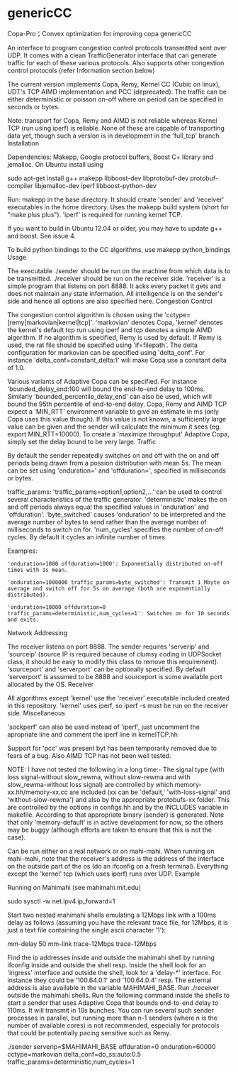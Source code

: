 # genericCC
Copa-Pro；Convex optimization for improving copa
genericCC

An interface to program congestion control protocols transmitted sent over UDP. It comes with a clean TrafficGenerator interface that can generate traffic for each of these various protocols. Also supports other congestion control protocols (refer Information section below)

The current version implements Copa, Remy, Kernel CC (Cubic on linux), UDT's TCP AIMD implementation and PCC (deprecated). The traffic can be either deterministic or poisson on-off where on period can be specified in seconds or bytes.

Note: transport for Copa, Remy and AIMD is not reliable whereas Kernel TCP (run using iperf) is reliable. None of these are capable of transporting data yet, though such a version is in development in the 'full_tcp' branch.
Installation

Dependencies: Makepp, Google protocol buffers, Boost C+ library and jemalloc. On Ubuntu install using

sudo apt-get install g++ makepp libboost-dev libprotobuf-dev protobuf-compiler libjemalloc-dev iperf libboost-python-dev

Run: makepp in the base directory. It should create 'sender' and 'receiver' executables in the home directory. Uses the makepp build system (short for "make plus plus"). 'iperf' is required for running kernel TCP.

If you want to build in Ubuntu 12.04 or older, you may have to update g++ and boost. See issue 4.

To build python bindings to the CC algorithms, use makepp python_bindings
Usage

The executable ./sender should be run on the machine from which data is to be transmitted. ./receiver should be run on the receiver side. 'receiver' is a simple program that listens on port 8888. It acks every packet it gets and does not maintain any state information. All intelligence is on the sender's side and hence all options are also specified here.
Congestion Control

The congestion control algorithm is chosen using the 'cctype=[remy|markovian|kernel|tcp]'. 'markovian' denotes Copa, 'kernel' denotes the kernel's default tcp run using iperf and tcp denotes a simple AIMD algorithm. If no algorithm is specified, Remy is used by default. If Remy is used, the rat file should be specified using 'if=filepath'. The delta configuration for markovian can be specified using 'delta_conf'. For instance 'delta_conf=constant_delta:1' will make Copa use a constant delta of 1.0.

Various variants of Adaptive Copa can be specified. For instance 'bounded_delay_end:100 will bound the end-to-end delay to 100ms. Similarly 'bounded_percentile_delay_end' can also be used, which will bound the 95th percentile of end-to-end delay. Copa, Remy and AIMD TCP expect a 'MIN_RTT' environment variable to give an estimate in ms (only Copa uses this value though). If this value is not known, a sufficiently large value can be given and the sender will calculate the minimum it sees (eg. export MIN_RTT=10000). To create a 'maximize throughput' Adaptive Copa, simply set the delay bound to be very large.
Traffic

By default the sender repeatedly switches on and off with the on and off periods being drawn from a possion distribution with mean 5s. The mean can be set using 'onduration=' and 'offduration=', specified in milliseconds or bytes.

traffic_params: 'traffic_params=option1,option2,...' can be used to control several characteristics of the traffic generator. 'deterministic' makes the on and off periods always equal the specified values in 'onduration' and 'offduration'. 'byte_switched' causes 'onduration' to be interpreted and the average number of bytes to send rather than the average number of milliseconds to switch on for. 'num_cycles' specifies the number of on-off cycles. By default it cycles an infinite number of times.

Examples:

    'onduration=1000 offduration=1000': Exponentially distributed on-off times with 1s mean.

    'onduration=1000000 traffic_params=byte_switched': Transmit 1 Mbyte on average and switch off for 5s on average (both are exponentially distributed).

    'onduration=10000 offduration=0 traffic_params=deterministic,num_cycles=1': Switches on for 10 seconds and exits.

Network Addressing

The receiver listens on port 8888. The sender requires 'serverip' and 'sourceip' (source IP is required because of clumsy coding in UDPSocket class, it should be easy to modify this class to remove this requirement). 'sourceport' and 'serverport' can be optionally specified. By default 'serverport' is assumed to be 8888 and sourceport is some available port allocated by the OS.
Receiver

All algorithms except 'kernel' use the 'receiver' executable included created in this repository. 'kernel' uses iperf, so iperf -s must be run on the receiver side.
Miscellaneous

'sockperf' can also be used instead of 'iperf', just uncomment the apropriate line and comment the iperf line in kernelTCP.hh​

Support for 'pcc' was present byt has been temporarily removed due to fears of a bug. Also AIMD TCP has not been well tested.

NOTE: I have not tested the following in a long time:- The signal type (with loss signal-without slow_rewma, without slow-rewma and with slow_rewma-without loss signal) are controlled by which memory-xx.hh/memory-xx.cc are included (xx can be 'default,' 'with-loss-signal' and 'without-slow-rewma') and also by the appropriate protobufs-xx folder. This are controlled by the options in configs.hh and by the INCLUDES variable in makefile. According to that appropriate binary (sender) is generated. Note that only 'memory-default' is in active development for now, so the others may be buggy (although efforts are taken to ensure that this is not the case).

Can be run either on a real network or on mahi-mahi. When running on mahi-mahi, note that the receiver's address is the address of the interface on the outside part of the os (do an ifconfig on a fresh terminal). Everything except the 'kernel' tcp (which uses iperf) runs over UDP.
Example

Running on Mahimahi (see mahimahi.mit.edu)

sudo sysctl -w net.ipv4.ip_forward=1

Start two nested mahimahi shells emulating a 12Mbps link with a 100ms delay as follows (assuming you have the relevant trace file, for 12Mbps, it is just a text file containing the single ascii character '1'):

mm-delay 50 mm-link trace-12Mbps trace-12Mbps

Find the ip addresses inside and outside the mahimahi shell by running ifconfig inside and outside the shell resp. Inside the shell look for an 'ingress' interface and outside the shell, look for a 'delay-*' interface. For instance they could be '100.64.0.1' and '100.64.0.4' resp. The external address is also available in the variable MAHIMAHI_BASE. Run ./receiver outside the mahimahi shells. Run the following command inside the shells to start a sender that uses Adaptive Copa that bounds end-to-end delay to 110ms. It will transmit in 10s bunches. You can run several such sender processes in parallel, but running more than n-1 senders (where n is the number of available cores) is not recommended, especially for protocols that could be potentially pacing sensitive such as Remy.

./sender serverip=$MAHIMAHI_BASE offduration=0 onduration=60000 cctype=markovian delta_conf=do_ss:auto:0.5 traffic_params=deterministic,num_cycles=1
